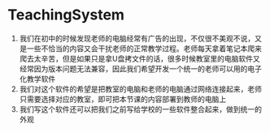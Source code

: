 # TeachingSystem

1. 我们在初中的时候发现老师的电脑经常有广告的出现，不仅很不美观不说，又是一些不恰当的内容又会干扰老师的正常教学过程。老师每天拿着笔记本爬来爬去太辛苦，但是如果只是拿U盘拷文件的话，很多时候教室里的电脑软件又经常因为版本问题无法兼容，因此我们希望开发一个统一的老师可以用的电子化教学软件
2. 我们对这个软件的希望是把教室的电脑和老师的电脑通过网络连接起来，老师只需要选择对应的教室，即可把本节课的内容部署到教师的电脑上
3. 我们写这个软件还可以把我们之前写给学校的一些软件整合起来，做到统一的外观
